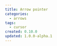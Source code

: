 ```yaml
---
title: Arrow pointer
categories:
  - arrows
tags:
  - cursor
created: 0.10.0
updated: 1.0.0-alpha.1
---
```

